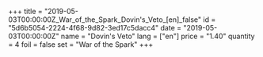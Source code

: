 +++
title = "2019-05-03T00:00:00Z_War_of_the_Spark_Dovin's_Veto_[en]_false"
id = "5d6b5054-2224-4f68-9d82-3ed17c5dacc4"
date = "2019-05-03T00:00:00Z"
name = "Dovin's Veto"
lang = ["en"]
price = "1.40"
quantity = 4
foil = false
set = "War of the Spark"
+++
